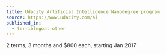 ```yaml
---
title: Udacity Artificial Intelligence Nanodegree program
source: https://www.udacity.com/ai
published_in:
  - terriblegoat-other
---
```


2 terms, 3 months and $800 each, starting Jan 2017

